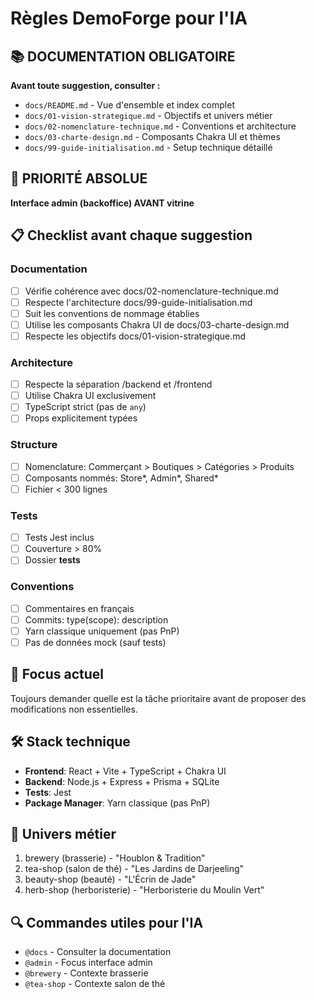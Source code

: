 # Règles DemoForge pour l'IA

## 📚 DOCUMENTATION OBLIGATOIRE

**Avant toute suggestion, consulter :**

- `docs/README.md` - Vue d'ensemble et index complet
- `docs/01-vision-strategique.md` - Objectifs et univers métier
- `docs/02-nomenclature-technique.md` - Conventions et architecture
- `docs/03-charte-design.md` - Composants Chakra UI et thèmes
- `docs/99-guide-initialisation.md` - Setup technique détaillé

## 🚨 PRIORITÉ ABSOLUE

**Interface admin (backoffice) AVANT vitrine**

## 📋 Checklist avant chaque suggestion

### Documentation

- [ ] Vérifie cohérence avec docs/02-nomenclature-technique.md
- [ ] Respecte l'architecture docs/99-guide-initialisation.md
- [ ] Suit les conventions de nommage établies
- [ ] Utilise les composants Chakra UI de docs/03-charte-design.md
- [ ] Respecte les objectifs docs/01-vision-strategique.md

### Architecture

- [ ] Respecte la séparation /backend et /frontend
- [ ] Utilise Chakra UI exclusivement
- [ ] TypeScript strict (pas de `any`)
- [ ] Props explicitement typées

### Structure

- [ ] Nomenclature: Commerçant > Boutiques > Catégories > Produits
- [ ] Composants nommés: Store*, Admin*, Shared\*
- [ ] Fichier < 300 lignes

### Tests

- [ ] Tests Jest inclus
- [ ] Couverture > 80%
- [ ] Dossier **tests**

### Conventions

- [ ] Commentaires en français
- [ ] Commits: type(scope): description
- [ ] Yarn classique uniquement (pas PnP)
- [ ] Pas de données mock (sauf tests)

## 🎯 Focus actuel

Toujours demander quelle est la tâche prioritaire avant de proposer des modifications non essentielles.

## 🛠️ Stack technique

- **Frontend**: React + Vite + TypeScript + Chakra UI
- **Backend**: Node.js + Express + Prisma + SQLite
- **Tests**: Jest
- **Package Manager**: Yarn classique (pas PnP)

## 🏪 Univers métier

1. brewery (brasserie) - "Houblon & Tradition"
2. tea-shop (salon de thé) - "Les Jardins de Darjeeling"
3. beauty-shop (beauté) - "L'Écrin de Jade"
4. herb-shop (herboristerie) - "Herboristerie du Moulin Vert"

## 🔍 Commandes utiles pour l'IA

- `@docs` - Consulter la documentation
- `@admin` - Focus interface admin
- `@brewery` - Contexte brasserie
- `@tea-shop` - Contexte salon de thé
